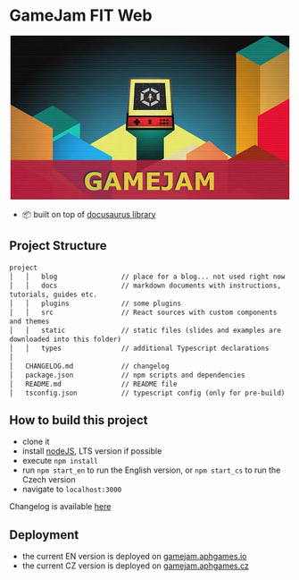 # GameJam FIT Web

<p align="center">
    <img alt="GameJam FIT" src="./logo.jpg" width="500">
</p>

- 📦 built on top of [docusaurus library](https://docusaurus.io/)


## Project Structure

```
project
│   │   blog                // place for a blog... not used right now
│   │   docs                // markdown documents with instructions, tutorials, guides etc.
│   │   plugins             // some plugins
│   │   src                 // React sources with custom components and themes
│   │   static              // static files (slides and examples are downloaded into this folder) 
│   │   types               // additional Typescript declarations
│
│   CHANGELOG.md            // changelog
│   package.json            // npm scripts and dependencies
│   README.md               // README file
│   tsconfig.json           // typescript config (only for pre-build)
```

## How to build this project
- clone it
- install [nodeJS](https://nodejs.org/en/download/), LTS version if possible 
- execute `npm install`
- run `npm start_en` to run the English version, or `npm start_cs` to run the Czech version
- navigate to `localhost:3000`


Changelog is available [here](./CHANGELOG.md)

## Deployment

- the current EN version is deployed on [gamejam.aphgames.io](https://gamejam.aphgames.io)
- the current CZ version is deployed on [gamejam.aphgames.cz](https://gamejam.aphgames.cz)